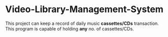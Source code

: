 # Video-Library-Management-System
This project can keep a record of daily music **cassettes/CDs** transaction.
This program is capable of holding **any** no. of cassettes/CDs.
